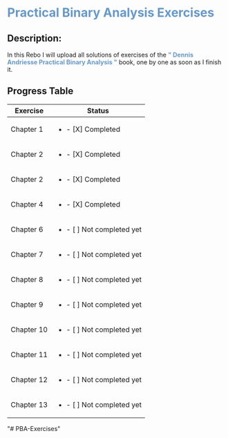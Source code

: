 
# <span style="color:#6699cc;">**Practical Binary Analysis Exercises**</span>

## Description:

In this Rebo I will upload all solutions of exercises of the
 <span style="color:#6699cc;">**" Dennis Andriesse Practical Binary Analysis "**</span>
  book, one by one as soon as I finish it.

## Progress Table

| Exercise       | Status                                 |
|------------|-----------------------------------------------
| Chapter 1  | <ul><li>- [X] Completed </li></ul>         |
| Chapter 2  | <ul><li>- [X] Completed </li></ul>         |
| Chapter 2  | <ul><li>- [X] Completed </li></ul>         |
| Chapter 4  | <ul><li>- [X] Completed </li></ul>         |
| Chapter 6  | <ul><li>- [ ] Not completed yet </li> <ul> |
| Chapter 7  | <ul><li>- [ ] Not completed yet </li> <ul> |
| Chapter 8  | <ul><li>- [ ] Not completed yet</li> <ul>  |
| Chapter 9  | <ul><li>- [ ] Not completed yet </li> <ul> |
| Chapter 10 | <ul><li>- [ ] Not completed yet </li> <ul> |
| Chapter 11 | <ul><li>- [ ] Not completed yet </li> <ul> |
| Chapter 12 | <ul><li>- [ ] Not completed yet </li> <ul> |
| Chapter 13 | <ul><li>- [ ] Not completed yet </li> <ul> |"# PBA-Exercises" 
"# PBA-Exercises" 
